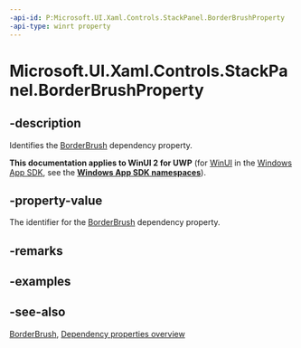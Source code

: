 ```yaml
---
-api-id: P:Microsoft.UI.Xaml.Controls.StackPanel.BorderBrushProperty
-api-type: winrt property
---
```


<!-- Property syntax
public Windows.UI.Xaml.DependencyProperty BorderBrushProperty { get; }
-->

# Microsoft.UI.Xaml.Controls.StackPanel.BorderBrushProperty

## -description
Identifies the [BorderBrush](stackpanel_borderbrush.md) dependency property.

**This documentation applies to WinUI 2 for UWP** (for [WinUI](/windows/apps/winui/winui3/) in the [Windows App SDK](/windows/apps/windows-app-sdk/), see the **[Windows App SDK namespaces](/windows/windows-app-sdk/api/winrt/)**).

## -property-value
The identifier for the [BorderBrush](stackpanel_borderbrush.md) dependency property.

## -remarks

## -examples

## -see-also
[BorderBrush](stackpanel_borderbrush.md), [Dependency properties overview](/windows/uwp/xaml-platform/dependency-properties-overview)
